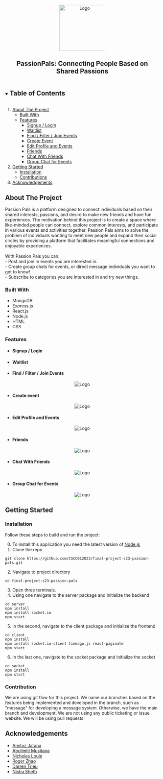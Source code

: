 <p align="center">
  <a href="https://github.com/CSCC012023/final-project-s23-passion-pals">
    <img src="client/src/images/logo.png" alt="Logo" width="150" height="150">
  </a>
  <h2 align="center">PassionPals: Connecting People Based on Shared Passions</h2>
</p>

<details open="open">
  <summary><h2 style="display: inline-block">Table of Contents</h2></summary>
  <ol>
    <li>
      <a href="#about-the-project">About The Project</a>
      <ul>
        <li><a href="#built-with">Built With</a></li>
        <li><a href="#features">Features</a>
            <ul>
        		    <li><a href="#signup-/-login">Signup / Login</a></li>
                <li><a href="#waitlist">Waitlist</a></li>
                <li><a href="#find-/-filter-/-join-events">Find / Filter / Join Events</a></li>
                <li><a href="#create-event">Create Event</a></li>
                <li><a href="#edit-profile-and-events">Edit Profile and Events</a></li>
                <li><a href="#friends">Friends</a></li>
                <li><a href="#chat-with-friends">Chat With Friends</a></li>
                <li><a href="#group-chat-for-events">Group Chat for Events</a></li>
      		  </ul>
        </li>
      </ul>
    </li>
    <li>
      <a href="#getting-started">Getting Started</a>
      <ul>
        <li><a href="#installation">Installation</a></li>
        <li><a href="#contribution">Contributions</a></li>
      </ul>
    </li>
    <li><a href="#acknowledgements">Acknowledgements</a></li>
  </ol>
</details>

## About The Project

  <p align="left">
   Passion Pals is a platform designed to connect individuals based on their shared interests, passions, and desire to make new friends and have fun experiences. The motivation behind this project is to create a        space where like-minded people can connect, explore common interests, and participate in various events and activities together. Passion Pals aims to solve the problem of individuals wanting to meet new people       and expand their social circles by providing a platform that facilitates meaningful connections and enjoyable experiences.
   </br>
   </br>
   With Passion Pals you can:
   </br>
   - Post and join in events you are interested in.
   </br>
   - Create group chats for events, or direct message individuals you want to get to know!
   </br>
   - Subscribe to categories you are interested in and try new things.
  </p>

### Built With
 - MongoDB
 - Express.js
 - React.js
 - Node.js
 - HTML
 - CSS

### Features
 - #### Signup / Login
   
 - #### Waitlist

 - #### Find / Filter / Join Events
<p align="center">
  <img src="readme_files/filter_events.gif" alt="Logo">

 - #### Create event
<p align="center">
  <img src="readme_files/create_event.gif" alt="Logo">

 - #### Edit Profile and Events
<p align="center">
  <img src="readme_files/edit_info.gif" alt="Logo">  
 
 - #### Friends
<p align="center">
  <img src="readme_files/friends.gif" alt="Logo">
 
 - #### Chat With Friends
<p align="center">
  <img src="readme_files/friend_chat.gif" alt="Logo">
 
 - #### Group Chat for Events
<p align="center">
  <img src="readme_files/group_chat.gif" alt="Logo">

## Getting Started
### Installation

Follow these steps to build and run the project:

0. To install this application you need the latest version of [Node.js](https://nodejs.org/en/download/)
1. Clone the repo
```
git clone https://github.com/CSCC012023/final-project-s23-passion-pals.git
```
2. Navigate to project directory
```
cd final-project-s23-passion-pals
```
3. Open three terminals. 
4. Using one navigate to the server package and initialize the backend
```
cd server
npm install
npm install socket.io
npm start
```
5. In the second, navigate to the client package and initialize the frontend
```
cd client
npm install
npm install socket.io-client timeago.js react-paginate
npm start
```
6. In the last one, navigate to the socket package and initialize the socket
```
cd socket
npm install
npm start
```

### Contribution
We are using git flow for this project. We name our branches based on the features being implemented and developed in the branch, such as "message" for developing a message system. Otherwise, we have the main branch and development. We are not using any public ticketing or issue website. We will be using pull requests.

## Acknowledgements
- [Amitoz Jatana](https://github.com/A-Jatana)
- [Abulimiti Musitapa](https://github.com/Mustafa0503)
- [Nicholas Louie](https://github.com/ExuApplePie)
- [Roger Zhao](https://github.com/zhaoroger)
- [Darren Trieu](https://github.com/Pyrunix)
- [Nishu Sheth](https://github.com/nishus24)
